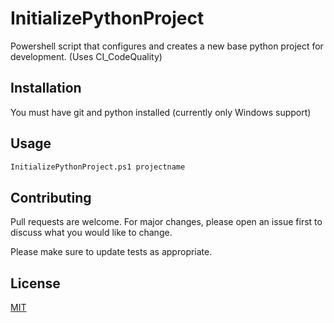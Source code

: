 # InitializePythonProject

Powershell script that configures and creates a new base python project for development. (Uses CI_CodeQuality)

## Installation

You must have git and python installed (currently only Windows support)

## Usage

```python
InitializePythonProject.ps1 projectname
```

## Contributing

Pull requests are welcome. For major changes, please open an issue first
to discuss what you would like to change.

Please make sure to update tests as appropriate.

## License

[MIT](https://choosealicense.com/licenses/mit/)